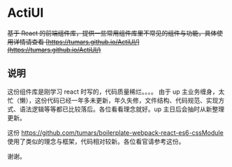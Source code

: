 # ActiUI
<del>基于 React 的前端组件库，提供一些常用组件库里不常见的组件与功能，具体使用详情请查看 [https://tumars.github.io/ActiUI/](https://tumars.github.io/ActiUI/)</del>

## 说明
这份组件库是刚学习 react 时写的，代码质量稀烂。。。。
由于 up 主业务缠身，太忙（懒），这份代码已经一年多未更新，年久失修，文件结构、代码规范、实现方式、语法逻辑等等都已比较落后。各位看看理念就好。up 主日后会抽时从新整理更新。

这份 https://github.com/tumars/boilerplate-webpack-react-es6-cssModule 使用了类似的理念与框架，代码相对较新。各位看官请参考这份。

谢谢。
<!-- 待 up 主有空时再更新本组件库吧。 -->


